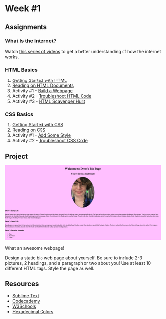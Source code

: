 Week #1
=======

Assignments
-----------

### What is the Internet?

Watch [this series of videos](https://www.youtube.com/playlist?list=PLzdnOPI1iJNfMRZm5DDxco3UdsFegvuB7) to get a better understanding of how the internet works.

### HTML Basics

1. [Getting Started with HTML]()
2. [Reading on HTML Documents](https://github.com/Drewbie345/okcoders-spring2016/blob/master/week1/htmlReading.md)
3. Activity #1 - [Build a Webpage]()
4. Activity #2 - [Troubleshoot HTML Code]()
5. Activity #3 - [HTML Scavenger Hunt]()

### CSS Basics

1. [Getting Started with CSS]()
2. [Reading on CSS]()
3. Activity #1 - [Add Some Style]()
4. Activity #2 - [Troubleshoot CSS Code]()

Project
-------

![Drew's Page](https://github.com/Drewbie345/okcoders-spring2016/blob/master/week1/drewBioPage.png)

What an awesome webpage!

Design a static bio web page about yourself. Be sure to include 2-3 pictures, 2 headings, and a paragraph or two about you! Use at least 10 different HTML tags. Style the page as well. 

Resources
---------

* [Sublime Text](https://www.sublimetext.com/)
* [Codecademy](https://www.codecademy.com/)
* [W3Schools](http://www.w3schools.com/)
* [Hexadecimal Colors](http://www.color-hex.com/)